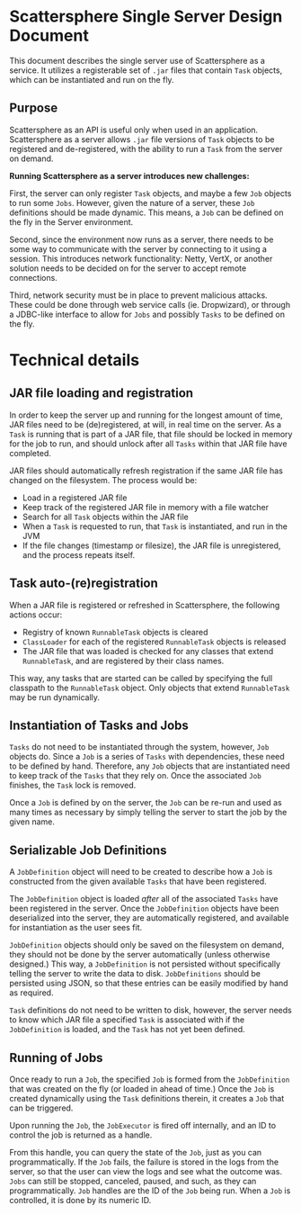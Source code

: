 # Scattersphere Single Server Design Document

This document describes the single server use of Scattersphere as a service.  It
utilizes a registerable set of `.jar` files that contain `Task` objects, which
can be instantiated and run on the fly.

## Purpose

Scattersphere as an API is useful only when used in an application.  Scattersphere
as a server allows `.jar` file versions of `Task` objects to be registered and
de-registered, with the ability to run a `Task` from the server on demand.

**Running Scattersphere as a server introduces new challenges:**

First, the server can only register `Task` objects, and maybe a few `Job` objects
to run some `Jobs`.  However, given the nature of a server, these `Job` definitions
should be made dynamic.  This means, a `Job` can be defined on the fly in the Server
environment.

Second, since the environment now runs as a server, there needs to be some way to
communicate with the server by connecting to it using a session.  This introduces
network functionality: Netty, VertX, or another solution needs to be decided on for
the server to accept remote connections.

Third, network security must be in place to prevent malicious attacks.  These could
be done through web service calls (ie. Dropwizard), or through a JDBC-like interface
to allow for `Jobs` and possibly `Tasks` to be defined on the fly.

# Technical details

## JAR file loading and registration

In order to keep the server up and running for the longest amount of time, JAR files
need to be (de)registered, at will, in real time on the server.  As a `Task`
is running that is part of a JAR file, that file should be locked in memory for the
job to run, and should unlock after all `Tasks` within that JAR file have
completed.

JAR files should automatically refresh registration if the same JAR file has changed
on the filesystem.  The process would be:

- Load in a registered JAR file
- Keep track of the registered JAR file in memory with a file watcher
- Search for all `Task` objects within the JAR file
- When a `Task` is requested to run, that `Task` is instantiated, and run in the JVM
- If the file changes (timestamp or filesize), the JAR file is unregistered, and the
  process repeats itself.
  
## Task auto-(re)registration

When a JAR file is registered or refreshed in Scattersphere, the following actions
occur:

- Registry of known `RunnableTask` objects is cleared
- `ClassLoader` for each of the registered `RunnableTask` objects is released
- The JAR file that was loaded is checked for any classes that extend `RunnableTask`, and are
  registered by their class names.

This way, any tasks that are started can be called by specifying the full classpath
to the `RunnableTask` object.  Only objects that extend `RunnableTask` may be
run dynamically.

## Instantiation of Tasks and Jobs

`Tasks` do not need to be instantiated through the system, however, `Job` objects do.
Since a `Job` is a series of `Tasks` with dependencies, these need to be
defined by hand.  Therefore, any `Job` objects that are instantiated need to keep track
of the `Tasks` that they rely on.  Once the associated `Job` finishes, the `Task` lock
is removed.

Once a `Job` is defined by on the server, the `Job` can be re-run and used as many times
as necessary by simply telling the server to start the job by the given name.

## Serializable Job Definitions

A `JobDefinition` object will need to be created to describe how a `Job` is constructed
from the given available `Tasks` that have been registered.

The `JobDefinition` object is loaded _after_ all of the associated `Tasks` have been
registered in the server.  Once the `JobDefinition` objects have been deserialized into
the server, they are automatically registered, and available for instantiation as the
user sees fit.

`JobDefinition` objects should only be saved on the filesystem on demand, they should
not be done by the server automatically (unless otherwise designed.)  This way, a
`JobDefinition` is not persisted without specifically telling the server to write the
data to disk.  `JobDefinitions` should be persisted using JSON, so that these entries
can be easily modified by hand as required.

`Task` definitions do not need to be written to disk, however, the server needs to know
which JAR file a specified `Task` is associated with if the `JobDefinition` is loaded,
and the `Task` has not yet been defined.

## Running of Jobs

Once ready to run a `Job`, the specified `Job` is formed from the `JobDefinition` that
was created on the fly (or loaded in ahead of time.)  Once the `Job` is created dynamically
using the `Task` definitions therein, it creates a `Job` that can be triggered.

Upon running the `Job`, the `JobExecutor` is fired off internally, and an ID to control
the job is returned as a handle.

From this handle, you can query the state of the `Job`, just as you can programmatically.
If the `Job` fails, the failure is stored in the logs from the server, so that the
user can view the logs and see what the outcome was.  `Jobs` can still be stopped,
canceled, paused, and such, as they can programmatically.  `Job` handles are the ID
of the `Job` being run.  When a `Job` is controlled, it is done by its numeric ID.



 
